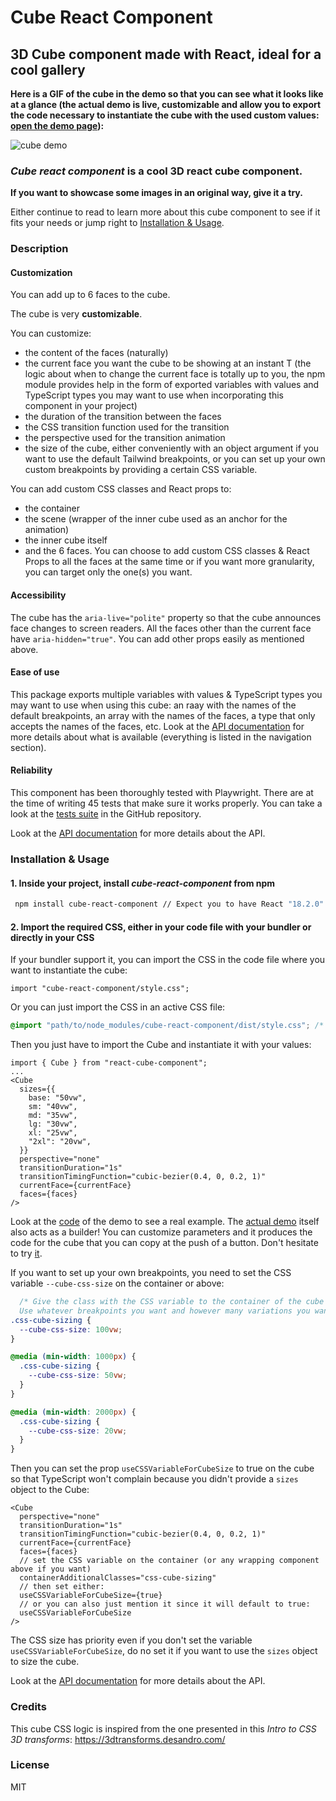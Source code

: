 # Cube React Component

## 3D Cube component made with React, ideal for a cool gallery

**Here is a GIF of the cube in the demo so that you can see what it looks like at a glance (the actual demo is live, customizable and allow you to export the code necessary to instantiate the cube with the used custom values: [open the demo page](https://Jirei.github.io/cube-react-component/demo)):**

![cube demo](https://github.com/Jirei/cube-react-component/blob/main/assets/cube-demo.gif?raw=true)

### _Cube react component_ is a cool 3D react cube component.

**If you want to showcase some images in an original way, give it a try.**

Either continue to read to learn more about this cube component to see if it fits your needs or jump right to [Installation & Usage](#installation--usage).

### Description

#### Customization

You can add up to 6 faces to the cube.

The cube is very **customizable**.

You can customize:

- the content of the faces (naturally)
- the current face you want the cube to be showing at an instant T (the logic about when to change the current face is totally up to you, the npm module provides help in the form of exported variables with values and TypeScript types you may want to use when incorporating this component in your project)
- the duration of the transition between the faces
- the CSS transition function used for the transition
- the perspective used for the transition animation
- the size of the cube, either conveniently with an object argument if you want to use the default Tailwind breakpoints, or you can set up your own custom breakpoints by providing a certain CSS variable.

You can add custom CSS classes and React props to:

- the container
- the scene (wrapper of the inner cube used as an anchor for the animation)
- the inner cube itself
- and the 6 faces. You can choose to add custom CSS classes & React Props to all the faces at the same time or if you want more granularity, you can target only the one(s) you want.

#### Accessibility

The cube has the `aria-live="polite"` property so that the cube announces face changes to screen readers. All the faces other than the current face have `aria-hidden="true"`. You can add other props easily as mentioned above.

#### Ease of use

This package exports multiple variables with values & TypeScript types you may want to use when using this cube: an raay with the names of the default breakpoints, an array with the names of the faces, a type that only accepts the names of the faces, etc. Look at the [API documentation](https://Jirei.github.io/cube-react-component) for more details about what is available (everything is listed in the navigation section).

#### Reliability

This component has been thoroughly tested with Playwright. There are at the time of writing 45 tests that make sure it works properly. You can take a look at the [tests suite](https://github.com/Jirei/cube-react-component/tree/main/src/components/cube/tests) in the GitHub repository.

Look at the [API documentation](https://Jirei.github.io/cube-react-component) for more details about the API.

### Installation & Usage

#### 1. Inside your project, install _cube-react-component_ from npm

```bash
 npm install cube-react-component // Expect you to have React "18.2.0" or later, didn't test with older versions but should work too.
```

#### 2. Import the required CSS, either in your code file with your bundler or directly in your CSS

If your bundler support it, you can import the CSS in the code file where you want to instantiate the cube:

```tsx
import "cube-react-component/style.css";
```

Or you can just import the CSS in an active CSS file:

```css
@import "path/to/node_modules/cube-react-component/dist/style.css"; /* Check if your project has a better way to import the CSS than hardcoding the path */
```

Then you just have to import the Cube and instantiate it with your values:

```tsx
import { Cube } from "react-cube-component";
...
<Cube
  sizes={{
    base: "50vw",
    sm: "40vw",
    md: "35vw",
    lg: "30vw",
    xl: "25vw",
    "2xl": "20vw",
  }}
  perspective="none"
  transitionDuration="1s"
  transitionTimingFunction="cubic-bezier(0.4, 0, 0.2, 1)"
  currentFace={currentFace}
  faces={faces}
/>
```

Look at the [code](https://github.com/Jirei/cube-react-component/blob/main/src/demo.tsx) of the demo to see a real example. The [actual demo](https://Jirei.github.io/cube-react-component/demo) itself also acts as a builder! You can customize parameters and it produces the code for the cube that you can copy at the push of a button. Don't hesitate to try [it](https://Jirei.github.io/cube-react-component/demo).

If you want to set up your own breakpoints, you need to set the CSS variable `--cube-css-size` on the container or above:

```css
  /* Give the class with the CSS variable to the container of the cube or to a wrapping component.
  Use whatever breakpoints you want and however many variations you want */
.css-cube-sizing {
  --cube-css-size: 100vw;
}

@media (min-width: 1000px) {
  .css-cube-sizing {
    --cube-css-size: 50vw;
  }
}

@media (min-width: 2000px) {
  .css-cube-sizing {
    --cube-css-size: 20vw;
  }
}
```

Then you can set the prop `useCSSVariableForCubeSize` to true on the cube so that TypeScript won't complain because you didn't provide a `sizes` object to the Cube:

```tsx
<Cube
  perspective="none"
  transitionDuration="1s"
  transitionTimingFunction="cubic-bezier(0.4, 0, 0.2, 1)"
  currentFace={currentFace}
  faces={faces}
  // set the CSS variable on the container (or any wrapping component above if you want)
  containerAdditionalClasses="css-cube-sizing"
  // then set either:
  useCSSVariableForCubeSize={true}
  // or you can also just mention it since it will default to true:
  useCSSVariableForCubeSize
/>
```

The CSS size has priority even if you don't set the variable `useCSSVariableForCubeSize`, do no set it if you want to use the `sizes` object to size the cube.

Look at the [API documentation](https://Jirei.github.io/cube-react-component) for more details about the API.
### Credits

This cube CSS logic is inspired from the one presented in this _Intro to CSS 3D transforms_: https://3dtransforms.desandro.com/

### License

MIT
